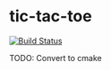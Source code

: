 tic-tac-toe
===========


[![Build Status](https://travis-ci.org/ngrant/tic-tac-toe.svg?branch=master)](https://travis-ci.org/ngrant/tic-tac-toe)


TODO: Convert to cmake
